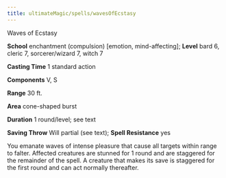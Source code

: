 ```yaml
---
title: ultimateMagic/spells/wavesOfEcstasy
---
```

Waves of Ecstasy

**School** enchantment (compulsion) [emotion, mind-affecting]; **Level** bard 6, cleric 7, sorcerer/wizard 7, witch 7

**Casting Time** 1 standard action

**Components** V, S

**Range** 30 ft.

**Area** cone-shaped burst

**Duration** 1 round/level; see text

**Saving Throw** Will partial (see text); **Spell Resistance** yes

You emanate waves of intense pleasure that cause all targets within range to falter. Affected creatures are stunned for 1 round and are staggered for the remainder of the spell. A creature that makes its save is staggered for the first round and can act normally thereafter.

